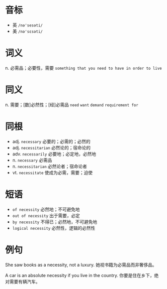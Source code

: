 # 音标

- 英 `/nə'sesəti/`
- 美 `/nə'sɛsəti/`

# 词义

n. 必需品；必要性，需要
`something that you need to have in order to live`

# 同义

n. 需要；[数]必然性；[经]必需品
`need` `want` `demand` `requirement for`

# 同根

- adj. `necessary` 必要的；必需的；必然的
- adj. `necessitarian` 必然论的；宿命论的
- adv. `necessarily` 必要地；必定地，必然地
- n. `necessary` 必需品
- n. `necessitarian` 必然论者；宿命论者
- vt. `necessitate` 使成为必需，需要；迫使

# 短语

- `of necessity` 必然地；不可避免地
- `out of necessity` 出于需要，必定
- `by necessity` 不得已；必然地，不可避免地
- `logical necessity` 必然性，逻辑的必然性

# 例句

She saw books as a necessity, not a luxury.
她视书籍为必需品而非奢侈品。

A car is an absolute necessity if you live in the country.
你要是住在乡下，绝对需要有辆汽车。


